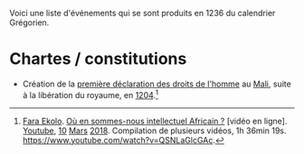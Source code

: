 <!-- TITLE: 1236 -->
<!-- SUBTITLE: Événements s'étant produit en 1236 -->

Voici une liste d'événements qui se sont produits en 1236 du calendrier Grégorien.

# Chartes / constitutions
* Création de la [première déclaration des droits de l'homme](/ouvrage/charte/afrique/nord-ouest/empire/mali/charte-de-kurukanfuka) au [Mali](/geographie/empire/afrique/nord-ouest/mali), suite à la libération du royaume, en [1204](/histoire/date/calendrier-gregorien/par-annee/1204).[^1]


[^1]: [Fara Ekolo](https://www.youtube.com/channel/UC6-IxpEVchmoKRXDl9fMxrw). [Où en sommes-nous intellectuel Africain ?](https://www.youtube.com/watch?v=QSNLaGlcGAc) [vidéo en ligne]. [Youtube](https://www.youtube.com), [10](/histoire/date/calendrier-gregorien/par-jour/10) [Mars](/histoire/date/calendrier-gregorien/par-mois/mars) [2018](/histoire/date/calendrier-gregorien/par-annee/2018). Compilation de plusieurs vidéos, 1h 36min 19s. https://www.youtube.com/watch?v=QSNLaGlcGAc.